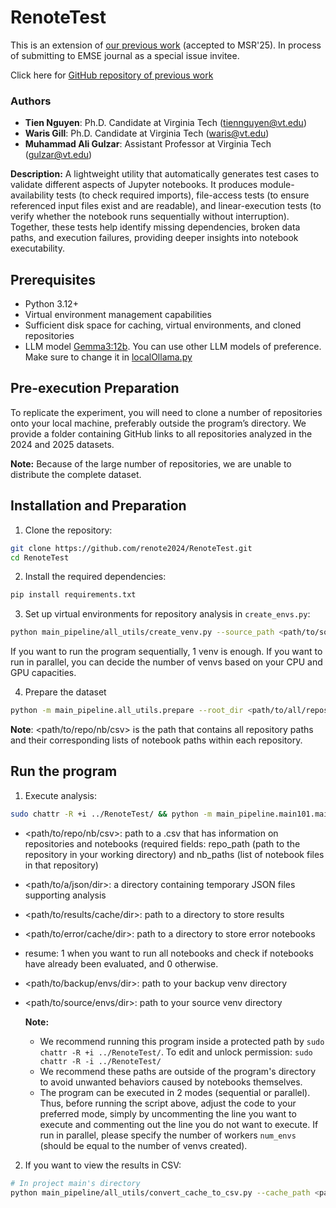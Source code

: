 # RenoteTest
This is an extension of [our previous work](https://ieeexplore.ieee.org/document/11025746) (accepted to MSR'25). In process of submitting to EMSE journal as a special issue invitee.

Click here for [GitHub repository of previous work](https://github.com/renote2024/ReNote2024)

### Authors

* **Tien Nguyen**: Ph.D. Candidate at Virginia Tech (<tiennguyen@vt.edu>)
* **Waris Gill**: Ph.D. Candidate at Virginia Tech (<waris@vt.edu>)
* **Muhammad Ali Gulzar**: Assistant Professor at Virginia Tech (<gulzar@vt.edu>)

**Description:** A lightweight utility that automatically generates test cases to validate different aspects of Jupyter notebooks. It produces module-availability tests (to check required imports), file-access tests (to ensure referenced input files exist and are readable), and linear-execution tests (to verify whether the notebook runs sequentially without interruption). Together, these tests help identify missing dependencies, broken data paths, and execution failures, providing deeper insights into notebook executability.


## Prerequisites

- Python 3.12+
- Virtual environment management capabilities
- Sufficient disk space for caching, virtual environments, and cloned repositories
- LLM model [Gemma3:12b](https://ollama.com/library/gemma3). You can use other LLM models of preference. Make sure to change it in [localOllama.py](https://github.com/renote2024/RenoteTest/blob/main/main_pipeline/renote_utils/localOllama.py)

## Pre-execution Preparation
To replicate the experiment, you will need to clone a number of repositories onto your local machine, preferably outside the program’s directory.
We provide a folder containing GitHub links to all repositories analyzed in the 2024 and 2025 datasets.

**Note:** Because of the large number of repositories, we are unable to distribute the complete dataset.


## Installation and Preparation

1. Clone the repository:
```bash
git clone https://github.com/renote2024/RenoteTest.git
cd RenoteTest
```

2. Install the required dependencies:
```bash
pip install requirements.txt
```

3. Set up virtual environments for repository analysis in `create_envs.py`:
```bash
python main_pipeline/all_utils/create_venv.py --source_path <path/to/source/envs> --backup_path <path/to/backup/envs> --num_envs <number of venv>
```

If you want to run the program sequentially, 1 venv is enough. If you want to run in parallel, you can decide the number of venvs based on your CPU and GPU capacities.

4. Prepare the dataset
```bash
python -m main_pipeline.all_utils.prepare --root_dir <path/to/all/repos> --output <path/to/repo/nb/csv>
```

 **Note**: <path/to/repo/nb/csv> is the path that contains all repository paths and their corresponding lists of notebook paths within each repository.

## Run the program
1. Execute analysis:
```bash
sudo chattr -R +i ../RenoteTest/ && python -m main_pipeline.main101.main102.main --repo_nb_csv_path <path/to/repo/nb/csv> --json_paths <path/to/a/json/dir> --results_cache_path <path/to/results/cache/dir> --err_cache_path <path/to/error/cache/dir> --resume <0 or 1> --backup_envs_path <path/to/backup/envs/dir> --source_envs_path <path/to/source/envs/dir>
```
- <path/to/repo/nb/csv>: path to a .csv that has information on repositories and notebooks (required fields: repo_path (path to the repository in your working directory) and nb_paths (list of notebook files in that repository)
- <path/to/a/json/dir>: a directory containing temporary JSON files supporting analysis
- <path/to/results/cache/dir>: path to a directory to store results
- <path/to/error/cache/dir>: path to a directory to store error notebooks
- resume: 1 when you want to run all notebooks and check if notebooks have already been evaluated, and 0 otherwise.
- <path/to/backup/envs/dir>: path to your backup venv directory
- <path/to/source/envs/dir>: path to your source venv directory

  **Note:**
    - We recommend running this program inside a protected path by `sudo chattr -R +i ../RenoteTest/`. To edit and unlock permission: `sudo chattr -R -i ../RenoteTest/`
    - We recommend these paths are outside of the program's directory to avoid unwanted behaviors caused by notebooks themselves.
    - The program can be executed in 2 modes (sequential or parallel). Thus, before running the script above, adjust the code to your preferred mode, simply by uncommenting the line you want to execute and commenting out the line you do not want to execute. If run in parallel, please specify the number of workers `num_envs` (should be equal to the number of venvs created).

2. If you want to view the results in CSV:
```bash
# In project main's directory
python main_pipeline/all_utils/convert_cache_to_csv.py --cache_path <path/to/results/cache/dir> --csv <path/to/result/csv/file>
```
